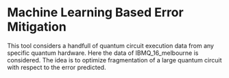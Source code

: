 # Machine Learning Based Error Mitigation 


This tool considers a handfull of quantum circuit execution data from any specific quantum hardware. Here the data of IBMQ_16_melbourne is considered.
The idea is to optimize fragmentation of a large quantum circuit with respect to the error predicted. 
